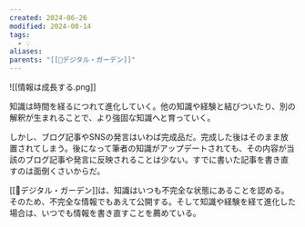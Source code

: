 ```yaml
---
created: 2024-06-26
modified: 2024-08-14
tags:
  - 💡
aliases: 
parents: "[[📝デジタル・ガーデン]]"
---
```

![[情報は成長する.png]]

知識は時間を経るにつれて進化していく。他の知識や経験と結びついたり、別の解釈が生まれることで、より強固な知識へと育っていく。

しかし、ブログ記事やSNSの発言はいわば完成品だ。完成した後はそのまま放置されてしまう。後になって筆者の知識がアップデートされても、その内容が当該のブログ記事や発言に反映されることは少ない。すでに書いた記事を書き直すのは面倒くさいからだ。

[[📝デジタル・ガーデン]]は、知識はいつも不完全な状態にあることを認める。そのため、不完全な情報でもあえて公開する。そして知識や経験を経て進化した場合は、いつでも情報を書き直すことを薦めている。